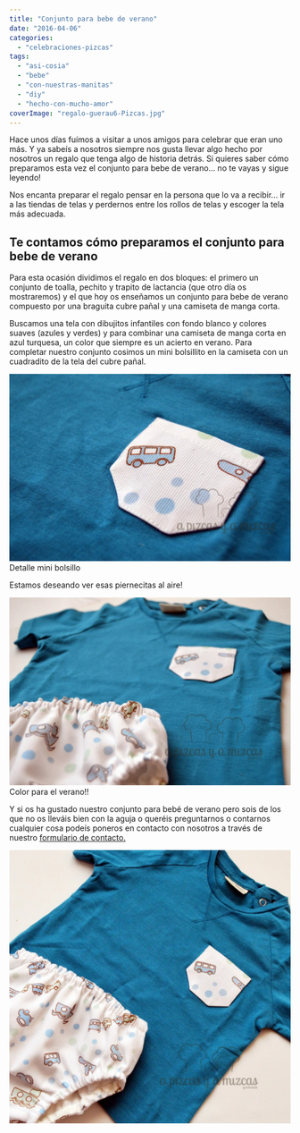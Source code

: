```yaml
---
title: "Conjunto para bebe de verano"
date: "2016-04-06"
categories:
  - "celebraciones-pizcas"
tags:
  - "asi-cosia"
  - "bebe"
  - "con-nuestras-manitas"
  - "diy"
  - "hecho-con-mucho-amor"
coverImage: "regalo-guerau6-Pizcas.jpg"
---
```


Hace unos días fuímos a visitar a unos amigos para celebrar que eran uno más. Y ya sabeís a nosotros siempre nos gusta llevar algo hecho por nosotros un regalo que tenga algo de historia detrás. Si quieres saber cómo preparamos esta vez el conjunto para bebe de verano... no te vayas y sigue leyendo!

Nos encanta preparar el regalo pensar en la persona que lo va a recibir... ir a las tiendas de telas y perdernos entre los rollos de telas y escoger la tela más adecuada.

## Te contamos cómo preparamos el conjunto para bebe de verano

Para esta ocasión dividimos el regalo en dos bloques: el primero un conjunto de toalla, pechito y trapito de lactancia (que otro día os mostraremos) y el que hoy os enseñamos un conjunto para bebe de verano compuesto por una braguita cubre pañal y una camiseta de manga corta.

Buscamos una tela con dibujitos infantiles con fondo blanco y colores suaves (azules y verdes) y para combinar una camiseta de manga corta en azul turquesa, un color que siempre es un acierto en verano. Para completar nuestro conjunto cosimos un mini bolsillito en la camiseta con un cuadradito de la tela del cubre pañal.

![Detalle mini bolsillo](images/regalo-guerau4-Pizcas-1024x681.jpg) Detalle mini bolsillo

Estamos deseando ver esas piernecitas al aire!

![Color para el verano!!](images/regalo-guerau5-Pizcas-1024x681.jpg) Color para el verano!!

Y si os ha gustado nuestro conjunto para bebé de verano pero sois de los que no os lleváis bien con la aguja o queréis preguntarnos o contarnos cualquier cosa podeís poneros en contacto con nosotros a través de nuestro [formulario de contacto.](/contacto/)

![conjunto para bebe de verano](images/regalo-guerau6-Pizcas-1024x994.jpg)
